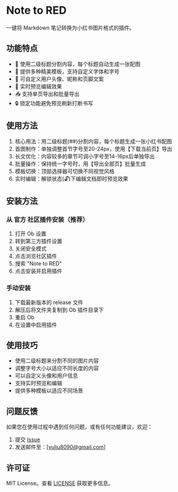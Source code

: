 # Note to RED

一键将 Markdown 笔记转换为小红书图片格式的插件。

## 功能特点

- 📝 使用二级标题分割内容，每个标题自动生成一张配图
- 🎨 提供多种精美模板，支持自定义字体和字号
- 👤 可自定义用户头像、昵称和页脚文案
- 🔄 实时预览编辑效果
- 📥 支持单页导出和批量导出
- 🔒 锁定功能避免预览刷新打断书写

## 使用方法

1. 核心用法：用二级标题(##)分割内容，每个标题生成一张小红书配图
2. 首图制作：单独调整首节字号至20-24px，使用【下载当前页】导出
3. 长文优化：内容较多的章节可调小字号至14-16px后单独导出
4. 批量操作：保持统一字号时，用【导出全部页】批量生成
5. 模板切换：顶部选择器可切换不同视觉风格
6. 实时编辑：解锁状态(🔓)下编辑文档即时预览效果

## 安装方法

### 从 官方 社区插件安装（推荐）

1. 打开 Ob 设置
2. 转到第三方插件设置
3. 关闭安全模式
4. 点击浏览社区插件
5. 搜索 "Note to RED"
6. 点击安装并启用插件

### 手动安装

1. 下载最新版本的 release 文件
2. 解压后将文件夹复制到 Ob 插件目录下
3. 重启 Ob
4. 在设置中启用插件

## 使用技巧

- 使用二级标题来分割不同的图片内容
- 调整字号大小以适应不同长度的内容
- 可以自定义头像和用户信息
- 支持实时预览和编辑
- 提供多种模板以适应不同场景

## 问题反馈

如果您在使用过程中遇到任何问题，或有任何功能建议，欢迎：

1. 提交 [Issue](https://github.com/YeBan/note-to-red/issues)
2. 发送邮件至：[yuliu8090@gmail.com]

## 许可证

MIT License。查看 [LICENSE](LICENSE) 获取更多信息。